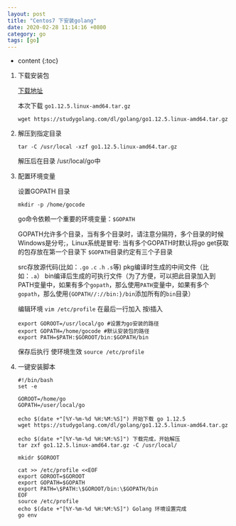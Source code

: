 ```yaml
---
layout: post
title: "Centos7 下安装golang"
date: 2020-02-28 11:14:16 +0800
category: go 
tags: [go]
---
```

* content
{:toc}


1. 下载安装包

	[下载地址]( https://studygolang.com/dl)
	
	本次下载 `go1.12.5.linux-amd64.tar.gz`

	```
	wget https://studygolang.com/dl/golang/go1.12.5.linux-amd64.tar.gz
	```

2. 解压到指定目录

	`tar -C /usr/local -xzf go1.12.5.linux-amd64.tar.gz`

	解压后在目录 /usr/local/go中

3. 配置环境变量

	设置GOPATH 目录 
	
	```
	mkdir -p /home/gocode
	```
	
	go命令依赖一个重要的环境变量：`$GOPATH`

	GOPATH允许多个目录，当有多个目录时，请注意分隔符，多个目录的时候Windows是分号;，Linux系统是冒号: 
	当有多个GOPATH时默认将go get获取的包存放在第一个目录下 
`$GOPATH`目录约定有三个子目录

	src存放源代码(比如：`.go` `.c` `.h` `.s`等) 
	pkg编译时生成的中间文件（比如：`.a`） 
	bin编译后生成的可执行文件（为了方便，可以把此目录加入到 PATH变量中，如果有多个`gopath`，那么使用`PATH`变量中，如果有多个`gopath`，那么使用`{GOPATH//://bin:}/bin`添加所有的`bin`目录）

	编辑环境 
	`vim /etc/profile` 
	在最后一行加入 按i插入
	
	```
	export GOROOT=/usr/local/go #设置为go安装的路径
	export GOPATH=/home/gocode #默认安装包的路径
	export PATH=$PATH:$GOROOT/bin:$GOPATH/bin
	```
	
	保存后执行 使环境生效 
	`source /etc/profile `
	
4. 一键安装脚本
	
	```
	#!/bin/bash
	set -e
	
	GOROOT=/home/go
	GOPATH=/user/local/go
	
	echo $(date +"[%Y-%m-%d %H:%M:%S]") 开始下载 go 1.12.5
	wget https://studygolang.com/dl/golang/go1.12.5.linux-amd64.tar.gz
	
	echo $(date +"[%Y-%m-%d %H:%M:%S]") 下载完成，开始解压
	tar zxf go1.12.5.linux-amd64.tar.gz -C /usr/local/
	
	mkidr $GOROOT
	
	cat >> /etc/profile <<EOF
	export GOROOT=$GOROOT
	export GOPATH=$GOPATH
	export PATH=\$PATH:\$GOROOT/bin:\$GOPATH/bin
	EOF
	source /etc/profile
	echo $(date +"[%Y-%m-%d %H:%M:%S]") Golang 环境设置完成
	go env
	```
